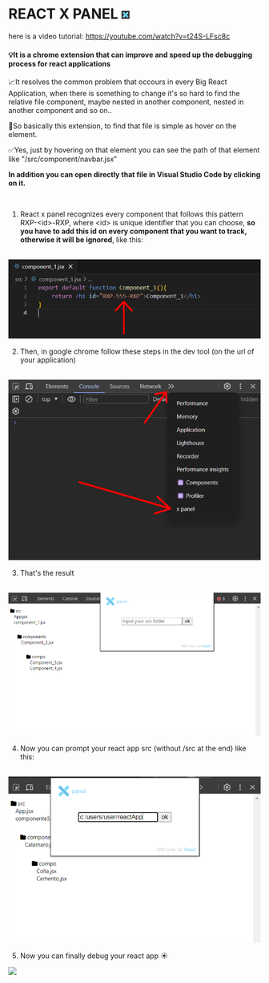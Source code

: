 # REACT X PANEL <img src="./icon16.png"/>

here is a video tutorial: https://youtube.com/watch?v=t24S-LFsc8c

#### 💡It is a chrome extension that can improve and speed up the debugging process for react applications 

📈It resolves the common problem that occours in every Big React Application,
when there is something to change it's so hard to find the relative file component, maybe nested in another component, nested in another component and so on..

🔎So basically this extension, to find that file is simple as hover on the element.

✅Yes, just by hovering on that element you can see the path of that element like "/src/component/navbar.jsx"

**In addition you can open directly that file in Visual Studio Code by clicking on it.**

<br/>

1. React x panel recognizes every component that follows this pattern RXP-\<id>-RXP, where \<id> is unique identifier that you can choose, **so you have to add this id on every component that you want to track, otherwise it will be ignored**, like this:

<br/>

<img  src="./presentation//step_1.png"/>

<br/>


2. Then, in google chrome follow these steps in the dev tool (on the url of your application)

<br/>

<img src="./devtool_instruction.png"/>

<br/>

3. That's the result

<br/>

<img src="./presentation/step_2.png"/>

<br/>

4. Now you can prompt your react app src (without /src at the end) like this:

<br/>

<img src="./presentation/step_3.png"/>

<br/>

5. Now you can finally debug your react app ☀️

<img src="./presentation/result.gif"/>
